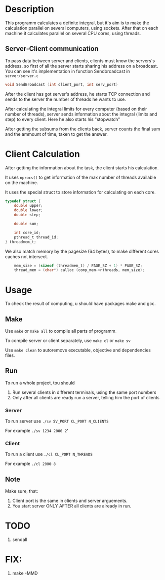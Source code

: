# Description

This programm calculates a definite integral, but it's aim is to make the calculation parallel on several computers, using sockets. After that on each machine it calculates parallel on several CPU cores, using threads.

## Server-Client communication

To pass data between server and clients, clients must know the servers's address, so first of all the server starts sharing his address on a broadcast. You can see it's implementation in function Sendbroadcast in ```server/server.c```
```C
void SendBroadcast (int client_port, int serv_port)
```

After the client has got server's address, he starts TCP connection and sends to the server the number of threads he wants to use.

After calculating the integral limits for every computer (based on their number of threads), server sends information about the integral (limits and step) to every client. Here he also starts his "stopwatch"

After getting the subsums from the clients back, server counts the final sum and the ammount of time, taken to get the answer.

# Client Calculation

After getting the information about the task, the client starts his calculation.

It uses ```nprocs()``` to get information of the max number of threads available on the machine.

It uses the special struct to store information for calculating on each core.

```C
typedef struct {
	double upper;
	double lower;
	double step;

	double sum;

	int core_id;
	pthread_t thread_id;
} threadmem_t;
```

We also match memory by the pagesize (64 bytes), to make different cores caches not intersect.

```C
	mem_size = (sizeof (threadmem_t) / PAGE_SZ + 1) * PAGE_SZ;
	thread_mem = (char*) calloc (comp_mem->nthreads, mem_size);
```

# Usage 

To check the result of computing, u should have packages make and gcc.

## Make

Use ```make``` or ```make all``` to compile all parts of programm.

To compile server or client separately, use ```make cl``` or ```make sv```

Use ```make clean``` to autoremove executable, objective and dependencies files.

## Run

To run a whole project, tou should

1. Run several clients in different terminals, using the same port numbers
2. Only after all clients are ready run a server, telling him the port of clients

### Server

To run server use ```./sv SV_PORT CL_PORT N_CLIENTS```

For example ```./sv 1234 2000 2```'

### Client

To run a client use ```./cl CL_PORT N_THREADS```

For example ```./cl 2000 8```

## Note

Make sure, that:

1. Client port is the same in clients and server arguements.
2. You start server ONLY AFTER all clients are already in run.

# TODO

1. sendall

# FIX:

1. make -MMD